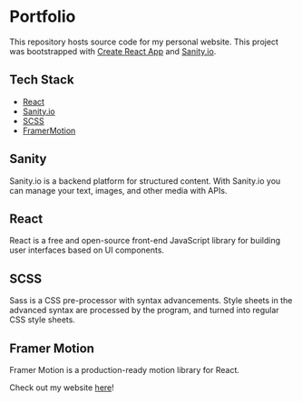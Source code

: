 # Portfolio

This repository hosts source code for my personal website. This project was bootstrapped with [Create React App](https://github.com/facebook/create-react-app) and [Sanity.io](https://www.sanity.io/docs/introduction/getting-started?utm_source=readme).

## Tech Stack

- [React](https://reactjs.org/docs/getting-started.html)
- [Sanity.io](https://www.sanity.io/?adgroupid=60352568786&adid=570916971261&gclid=CjwKCAiAx8KQBhAGEiwAD3EiPzIC-5L9kB-i9jZNOx5NUBj1noN4EY0rwyBjokSmRgFKmU4wYnGwixoCPVgQAvD_BwE)
- [SCSS](https://sass-lang.com/documentation/syntax)
- [FramerMotion](https://www.framer.com/motion/)

## Sanity

Sanity.io is a backend platform for structured content. With Sanity.io you can manage your text, images, and other media with APIs.

## React

React is a free and open-source front-end JavaScript library for building user interfaces based on UI components.


## SCSS

Sass is a CSS pre-processor with syntax advancements. Style sheets in the advanced syntax are processed by the program, and turned into regular CSS style sheets.


## Framer Motion

Framer Motion is a production-ready motion library for React. 

Check out my website [here](https://www.vanshmago.ca/)!
